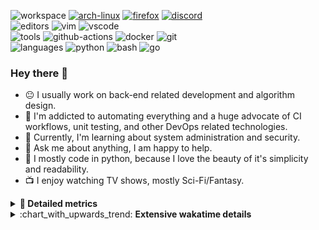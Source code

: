 ![workspace](https://img.shields.io/static/v1?label=&message=workspace:&color=555&style=flat-square)
[![arch-linux](https://img.shields.io/static/v1?logo=arch-linux&label=&message=Arch%20Linux&color=111&logoColor=AAA&style=flat-square)](https://archlinux.org)
[![firefox](https://img.shields.io/static/v1?logo=firefox-browser&label=&message=Firefox&color=111&logoColor=AAA&style=flat-square)](https://mozilla.org/en-US/firefox/)
[![discord](https://img.shields.io/static/v1?logo=discord&label=&message=Discord&color=111&logoColor=AAA&style=flat-square)](https://discord.gg/B8rf3xxgbJ)
<br>
![editors](https://img.shields.io/static/v1?label=&message=editors:&color=555&style=flat-square)
![vim](https://img.shields.io/static/v1?logo=vim&label=&message=vim&color=111&logoColor=AAA&style=flat-square)
![vscode](https://img.shields.io/static/v1?logo=visual-studio-code&label=&message=vscode&color=111&logoColor=AAA&style=flat-square)
<br>
![tools](https://img.shields.io/static/v1?label=&message=tools:&color=555&style=flat-square)
![github-actions](https://img.shields.io/static/v1?logo=github-actions&label=&message=github%20actions&color=111&logoColor=AAA&style=flat-square)
![docker](https://img.shields.io/static/v1?logo=docker&label=&message=docker&color=111&logoColor=AAA&style=flat-square)
![git](https://img.shields.io/static/v1?logo=git&label=&message=git&color=111&logoColor=AAA&style=flat-square)
<br>
![languages](https://img.shields.io/static/v1?label=&message=languages:&color=555&style=flat-square)
![python](https://img.shields.io/static/v1?logo=python&label=&message=python&color=111&logoColor=AAA&style=flat-square&link=)
![bash](https://img.shields.io/static/v1?logo=gnu-bash&label=&message=bash&color=111&logoColor=AAA&style=flat-square)
![go](https://img.shields.io/static/v1?logo=rust&label=&message=rust&color=111&logoColor=AAA&style=flat-square)

<!-- Load profile visitor count, but don't display it, keep it as a private stat, no need to show off (888)-->
[](https://visitor-badge.glitch.me/badge?page_id=ItsDrike.ItsDrike)

### Hey there 👋

- :neutral_face: I usually work on back-end related development and algorithm design.
- :man: I'm addicted to automating everything and a huge advocate of CI workflows, unit testing, and other DevOps related technologies.
- :seedling: Currently, I'm learning about system administration and security.
- :speech_balloon: Ask me about anything, I am happy to help.
- :snake: I mostly code in python, because I love the beauty of it's simplicity and readability.
- :tv: I enjoy watching TV shows, mostly Sci-Fi/Fantasy.

<details>
 <summary> <b>📌 Detailed metrics</b></summary>
 
 <table>
  <tr>
    <th>🙋 Profile Details</th>
    <th>🧮 Repositories traffic</th>
  </tr>
  <tr>
   <td>
     <img alt="" width="400" src="https://github.com/ItsDrike/ItsDrike/blob/master/metrics/profile.svg">
   </td>
   <td>
     <img alt="" width="400" src="https://github.com/ItsDrike/ItsDrike/blob/master/metrics/repositories.svg">
   </td>
  </tr>
  <tr>
    <th>📅 Isometric commit calendar</th>
    <th>🈷️ Most used languages</th>
  </tr>
  <tr>
    <td align="center">
      <img alt="" width="400" src="https://github.com/ItsDrike/ItsDrike/blob/master/metrics/isocalendar.svg">
    </td>
    <td>
      <img alt="" width="400" src="https://github.com/ItsDrike/ItsDrike/blob/master/metrics/languages.svg">
    </td>
  </tr>
  <tr>
   <th>♐ Code snippet of the day</th>
   <th>🌟 Recently starred repositories</th>
  </tr>
  <tr>
   <td align="center">
    <img alt="" width="400" src="https://github.com/ItsDrike/ItsDrike/blob/master/metrics/code_snippet.svg">
   </td>
   <td align="center">
    <img alt="" width="400" src="https://github.com/ItsDrike/ItsDrike/blob/master/metrics/starred_repos.svg">
   </td>
  </tr>
  <tr>
    <th>💡 Coding habits</th>
    <th>⏰ WakaTime plugin</th>
  </tr>
  <tr>
   <td align="center">
    <img alt="" width="400" src="https://github.com/ItsDrike/ItsDrike/blob/master/metrics/habits.svg">
   </td>
   <td align="center">
     <img alt="" width="400" src="https://github.com/ItsDrike/ItsDrike/blob/master/metrics/wakatime.svg">
   </td>
  </tr>
 </table>
</details>

<details>
 <summary>:chart_with_upwards_trend: <b>Extensive wakatime details</b></summary>
 
<!--START_SECTION:waka-->
![Code Time](http://img.shields.io/badge/Code%20Time-0%20secs-blue)

**I'm a Night 🦉** 

```text
🌞 Morning    99 commits     ██░░░░░░░░░░░░░░░░░░░░░░░   8.02% 
🌆 Daytime    452 commits    █████████░░░░░░░░░░░░░░░░   36.6% 
🌃 Evening    452 commits    █████████░░░░░░░░░░░░░░░░   36.6% 
🌙 Night      232 commits    ████░░░░░░░░░░░░░░░░░░░░░   18.79%

```
📅 **I'm Most Productive on Sunday** 

```text
Monday       206 commits    ████░░░░░░░░░░░░░░░░░░░░░   16.68% 
Tuesday      162 commits    ███░░░░░░░░░░░░░░░░░░░░░░   13.12% 
Wednesday    190 commits    ███░░░░░░░░░░░░░░░░░░░░░░   15.38% 
Thursday     124 commits    ██░░░░░░░░░░░░░░░░░░░░░░░   10.04% 
Friday       113 commits    ██░░░░░░░░░░░░░░░░░░░░░░░   9.15% 
Saturday     200 commits    ████░░░░░░░░░░░░░░░░░░░░░   16.19% 
Sunday       240 commits    ████░░░░░░░░░░░░░░░░░░░░░   19.43%

```


📊 **This Week I Spent My Time On** 

```text
💬 Programming Languages: 
Python                   11 hrs 13 mins      █████████████░░░░░░░░░░░░   54.21% 
Haskell                  2 hrs 40 mins       ███░░░░░░░░░░░░░░░░░░░░░░   12.92% 
YAML                     2 hrs 7 mins        ██░░░░░░░░░░░░░░░░░░░░░░░   10.28% 
sh                       1 hr 16 mins        █░░░░░░░░░░░░░░░░░░░░░░░░   6.12% 
TOML                     47 mins             █░░░░░░░░░░░░░░░░░░░░░░░░   3.78%

🔥 Editors: 
Neovim                   20 hrs 42 mins      █████████████████████████   100.0%

💻 Operating System: 
Linux                    20 hrs 42 mins      █████████████████████████   100.0%

```

**I Mostly Code in Python** 

```text
Python                   30 repos            ████████████████████░░░░░   83.33% 
Shell                    1 repo              ░░░░░░░░░░░░░░░░░░░░░░░░░   2.78% 
HTML                     1 repo              ░░░░░░░░░░░░░░░░░░░░░░░░░   2.78% 
C                        1 repo              ░░░░░░░░░░░░░░░░░░░░░░░░░   2.78% 
C#                       1 repo              ░░░░░░░░░░░░░░░░░░░░░░░░░   2.78%

```



 Last Updated on 06/08/2022 02:06:58 UTC
<!--END_SECTION:waka-->

</details>
